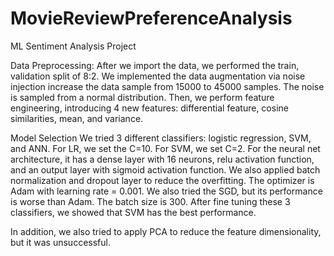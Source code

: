 # MovieReviewPreferenceAnalysis
ML Sentiment Analysis Project

Data Preprocessing:
After we import the data, we performed the train, validation split of 8:2. We implemented the data augmentation via noise injection increase the data sample from 15000 to 45000 samples. The noise is sampled from a normal distribution. Then, we perform feature engineering, introducing 4 new features: differential feature, cosine similarities, mean, and variance. 

Model Selection
We tried 3 different classifiers: logistic regression, SVM, and ANN. For LR, we set the C=10. For SVM, we set C=2. For the neural net architecture, it has a dense layer with 16 neurons, relu activation function, and an output layer with sigmoid activation function. We also applied batch normalization and dropout layer to reduce the overfitting. The optimizer is Adam with learning rate = 0.001. We also tried the SGD, but its performance is worse than Adam. The batch size is 300. After fine tuning these 3 classifiers, we showed that SVM has the best performance. 

In addition, we also tried to apply PCA to reduce the feature dimensionality, but it was unsuccessful. 
